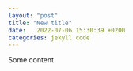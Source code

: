 ```yaml
---
layout: "post"
title: "New title"
date:   2022-07-06 15:30:39 +0200
categories: jekyll code
---
```

Some content